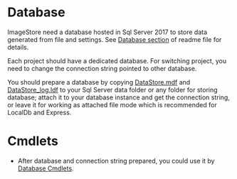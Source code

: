 # Database
ImageStore need a database hosted in Sql Server 2017 to store data generated from file and settings. See [Database section](../../README.md#database) of readme file for details.

Each project should have a dedicated database. For switching project, you need to change the connection string pointed to other database.

You should prepare a database by copying [DataStore.mdf](../../ImageStore/DataStore.mdf) and [DataStore_log.ldf](../../ImageStore/DataStore_log.ldf) to your Sql Server data folder or any folder for storing database; attach it to your database instance and get the connection string, or leave it for working as attached file mode which is recommended for LocalDb and Express.

# Cmdlets
  * After database and connection string prepared, you could use it by [Database Cmdlets](../cmdlet/cmdlets.md#database).
